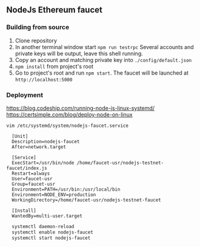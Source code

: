 ## NodeJs Ethereum faucet

### Building from source

1. Clone repository
2. In another terminal window start `npm run testrpc`
Several accounts and private keys will be output, leave this shell running.
3. Copy an account and matching private key into `./config/default.json`
4. `npm install` from project's root
9. Go to project's root and run `npm start`. The faucet will be launched at `http://localhost:5000`

### Deployment
https://blog.codeship.com/running-node-js-linux-systemd/
https://certsimple.com/blog/deploy-node-on-linux

`vim /etc/systemd/system/nodejs-faucet.service`
```
  [Unit]
  Description=nodejs-faucet
  After=network.target

  [Service]
  ExecStart=/usr/bin/node /home/faucet-usr/nodejs-testnet-faucet/index.js
  Restart=always
  User=faucet-usr
  Group=faucet-usr
  Environment=PATH=/usr/bin:/usr/local/bin
  Environment=NODE_ENV=production
  WorkingDirectory=/home/faucet-usr/nodejs-testnet-faucet

  [Install]
  WantedBy=multi-user.target
```

```bash
  systemctl daemon-reload
  systemctl enable nodejs-faucet
  systemctl start nodejs-faucet
```
